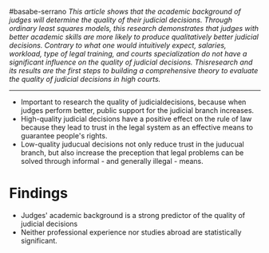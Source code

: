 #basabe-serrano
*This article shows that the academic background of judges will determine the quality of their judicial decisions. Through ordinary least squares models, this research demonstrates that judges with better academic skills are more likely to produce qualitatively better judicial decisions. Contrary to what one would intuitively expect, salaries, workload, type of legal training, and courts specialization do not have a significant influence on the quality of judicial decisions. Thisresearch and its results are the first steps to building a comprehensive theory to evaluate the quality of judicial decisions in high courts.*

---
- Important to research the quality of judicialdecisions, because when judges perform better, public support for the judicial branch increases.  
- High-quality judicial decisions have a positive effect on the rule of law because they lead to trust in the legal system as an effective means to guarantee people's rights.
- Low-quality juducual decisions not only reduce trust in the juducual branch, but also increase the preception that legal problems can be solved through informal - and generally illegal - means.
# Findings
- Judges' academic background is a strong predictor of the quality of judicial decisions
- Neither professional experience nor studies abroad are statistically significant.